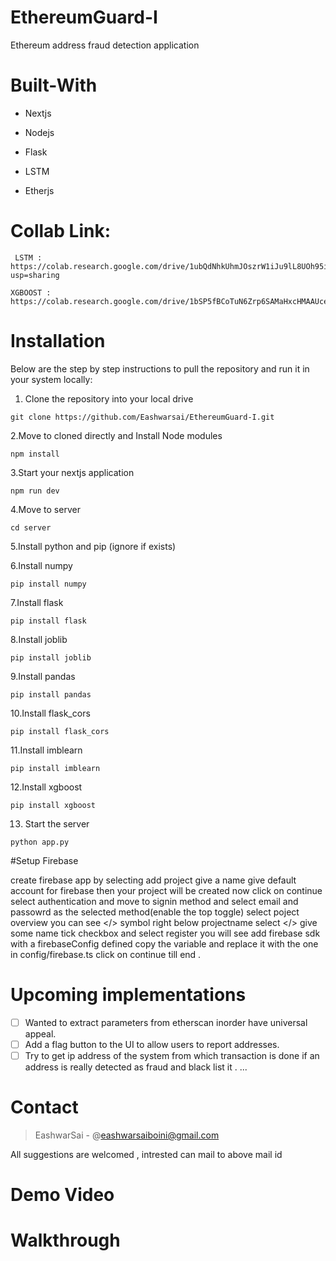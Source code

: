 # EthereumGuard-I 
Ethereum address fraud detection application
# Built-With 
- Nextjs
+ Nodejs
- Flask
+ LSTM
- Etherjs

# Collab Link:
```
 LSTM : https://colab.research.google.com/drive/1ubQdNhkUhmJOszrW1iJu9lL8UOh95iPk?usp=sharing
```
```
XGBOOST : https://colab.research.google.com/drive/1bSP5fBCoTuN6Zrp6SAMaHxcHMAAUceSC#scrollTo=Lhu5iBTDOXa0
```

# Installation
Below are the step by step instructions to pull the repository and run it in your system locally:
  
  1. Clone the repository into your local drive
  ```
  git clone https://github.com/Eashwarsai/EthereumGuard-I.git
  ```
  2.Move to cloned directly and Install Node modules
  ```
  npm install
  ```
  3.Start your nextjs application
  ```
  npm run dev
  ```
  4.Move to server
  ```
  cd server
  ```
  5.Install python and pip (ignore if exists)
  
  6.Install numpy
  ```
  pip install numpy
  ```
   7.Install flask
  ```
  pip install flask
  ```
  8.Install joblib
  ```
  pip install joblib
  ```
  9.Install pandas
  ```
  pip install pandas
  ```
  10.Install flask_cors
  ```
  pip install flask_cors
  ```
  11.Install imblearn
  ```
  pip install imblearn
  ```
  12.Install xgboost
  ```
  pip install xgboost
  ```
  13. Start the server
  ```
  python app.py
  ```
#Setup Firebase

create firebase app by selecting add project give a name give default account for firebase then your project will be created now click on continue select authentication and move to signin method and select email and passowrd as the selected method(enable the top toggle) select poject overview you can see  </> symbol right below projectname select </> give some name tick checkbox and select register you will see add firebase sdk with a firebaseConfig defined copy the variable and replace it with the one in config/firebase.ts click on continue till end .


# Upcoming implementations
- [ ] Wanted to extract parameters from etherscan inorder have universal appeal.
- [ ] Add a flag button to the UI to allow users to report addresses.
- [ ] Try to get ip address of the system from which transaction is done if an address is really detected as fraud and black list it .
...
# Contact 
  > EashwarSai  - @eashwarsaiboini@gmail.com

 All suggestions are welcomed , intrested can mail to above mail id

# Demo Video


# Walkthrough

